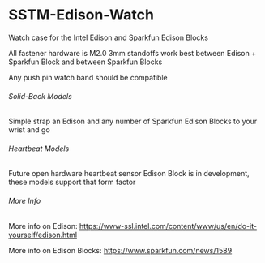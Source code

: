 # SSTM-Edison-Watch
Watch case for the Intel Edison and Sparkfun Edison Blocks

All fastener hardware is M2.0
3mm standoffs work best between Edison + Sparkfun Block and between Sparkfun Blocks

Any push pin watch band should be compatible

###### Solid-Back Models 
Simple strap an Edison and any number of Sparkfun Edison Blocks to your wrist and go

###### Heartbeat Models
Future open hardware heartbeat sensor Edison Block is in development, these models support that form factor

###### More Info
More info on Edison:
https://www-ssl.intel.com/content/www/us/en/do-it-yourself/edison.html

More info on Edison Blocks:
https://www.sparkfun.com/news/1589

